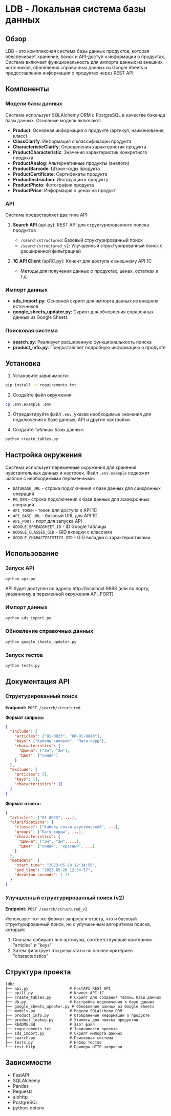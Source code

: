 # LDB - Локальная система базы данных

## Обзор

LDB - это комплексная система базы данных продуктов, которая обеспечивает хранение, поиск и API-доступ к информации о продуктах. Система включает функциональность для импорта данных из внешних источников, обновления справочных данных из Google Sheets и предоставления информации о продуктах через REST API.

## Компоненты

### Модели базы данных

Система использует SQLAlchemy ORM с PostgreSQL в качестве бэкенда базы данных. Основные модели включают:

- **Product**: Основная информация о продукте (артикул, наименование, класс)
- **ClassClarify**: Информация о классификации продукта
- **CharacteristicClarify**: Определения характеристик продукта
- **ProductCharacteristic**: Значения характеристик конкретного продукта
- **ProductAnalog**: Альтернативные продукты (аналоги)
- **ProductBarcode**: Штрих-коды продукта
- **ProductCertificate**: Сертификаты продукта
- **ProductInstruction**: Инструкции к продукту
- **ProductPhoto**: Фотографии продукта
- **ProductPrice**: Информация о ценах на продукт

### API

Система предоставляет два типа API:

1. **Search API** (api.py): REST API для структурированного поиска продуктов
   - `/search/structured`: Базовый структурированный поиск
   - `/search/structured_v2`: Улучшенный структурированный поиск с расширенной фильтрацией

2. **1C API Client** (api1C.py): Клиент для доступа к внешнему API 1C
   - Методы для получения данных о продуктах, ценах, остатках и т.д.

### Импорт данных

- **sds_import.py**: Основной скрипт для импорта данных из внешних источников
- **google_sheets_updater.py**: Скрипт для обновления справочных данных из Google Sheets

### Поисковая система

- **search.py**: Реализует расширенную функциональность поиска
- **product_info.py**: Предоставляет подробную информацию о продукте

## Установка

1. Установите зависимости:

```bash
pip install -r requirements.txt
```

2. Создайте файл окружения:

```bash
cp .env.example .env
```

3. Отредактируйте файл `.env`, указав необходимые значения для подключения к базе данных, API и другие настройки.

4. Создайте таблицы базы данных:

```bash
python create_tables.py
```

## Настройка окружения

Система использует переменные окружения для хранения чувствительных данных и настроек. Файл `.env.example` содержит шаблон с необходимыми переменными:

- `DATABASE_URL` - строка подключения к базе данных для синхронных операций
- `PG_DSN` - строка подключения к базе данных для асинхронных операций
- `API_TOKEN` - токен для доступа к API 1C
- `API_BASE_URL` - базовый URL для API 1C
- `API_PORT` - порт для запуска API
- `GOOGLE_SPREADSHEET_ID` - ID Google таблицы
- `GOOGLE_CLASSES_GID` - GID вкладки с классами
- `GOOGLE_CHARACTERISTICS_GID` - GID вкладки с характеристиками

## Использование

### Запуск API

```bash
python api.py
```

API будет доступен по адресу http://localhost:9898 (или по порту, указанному в переменной окружения API_PORT)

### Импорт данных

```bash
python sds_import.py
```

### Обновление справочных данных

```bash
python google_sheets_updater.py
```

### Запуск тестов

```bash
python tests.py
```

## Документация API

### Структурированный поиск

**Endpoint:** `POST /search/structured`

**Формат запроса:**

```json
{
  "include": {
    "articles": ["01-0023", "KR-91-0840"],
    "keys": ["Кабель силовой", "Патч-корд"],
    "characteristics": {
      "Длина": ["3м", "2м"],
      "Цвет": ["синий"]
    }
  },
  "exclude": {
    "articles": [],
    "keys": [],
    "characteristics": {}
  }
}
```

**Формат ответа:**

```json
{
  "articles": ["01-0023", ...],
  "clarifications": {
    "classes": ["Кабель связи акустический", ...],
    "groups": ["Патч-корды", ...],
    "characteristics": {
      "Длина": ["3м", "2м", ...],
      "Цвет": ["синий", "красный", ...]
    }
  },
  "metadata": {
    "start_time": "2023-05-20 12:34:56",
    "end_time": "2023-05-20 12:34:57",
    "duration_seconds": 1.23
  }
}
```

### Улучшенный структурированный поиск (v2)

**Endpoint:** `POST /search/structured_v2`

Использует тот же формат запроса и ответа, что и базовый структурированный поиск, но с улучшенным алгоритмом поиска, который:

1. Сначала собирает все артикулы, соответствующие критериям "articles" и "keys"
2. Затем фильтрует эти результаты на основе критериев "characteristics"

## Структура проекта

```
ldb/
├── api.py                  # FastAPI REST API
├── api1C.py                # Клиент API 1C
├── create_tables.py        # Скрипт для создания таблиц базы данных
├── db.py                   # Настройка подключения к базе данных
├── google_sheets_updater.py # Обновление данных из Google Sheets
├── models.py               # Модели SQLAlchemy ORM
├── product_info.py         # Отображение информации о продукте
├── product_lookup.py       # Утилиты для поиска продуктов
├── README.md               # Этот файл
├── requirements.txt        # Зависимости проекта
├── sds_import.py           # Скрипт импорта данных
├── search.py               # Поисковая система
├── tests.py                # Набор тестов
└── test.http               # Примеры HTTP-запросов
```

## Зависимости

- FastAPI
- SQLAlchemy
- Pandas
- Requests
- aiohttp
- PostgreSQL
- python-dotenv
